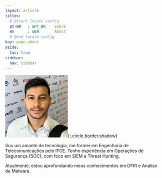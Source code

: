 ```yaml
---
layout: article
titles:
  # @start locale config
  pt-BR   : &PT_BR    Sobre
  en      : &EN       About
  # @end locale config
key: page-about
aside:
  toc: true
sidebar:
  nav: sidebar
---
```

![Perfil](assets/images/logo/Perfil.jpg){:.circle.border.shadow}

Sou um amante de tecnologia, me formei em Engenharia de Telecomunicações pelo IFCE. Tenho experiência em Operações de Segurança (SOC), com foco em SIEM e Threat Hunting.

Atualmente, estou aprofundando meus conhecimentos em DFIR e Análise de Malware.
